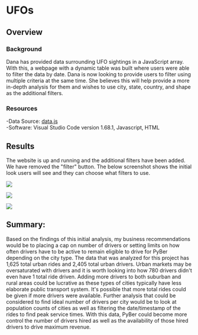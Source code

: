 # UFOs

## Overview 
### Background
Dana has provided data surrounding UFO sightings in a JavaScript array.  With this, a webpage with a dynamic table was built where users were able to filter the data by date.  Dana is now looking to provide users to filter using multiple criteria at the same time.  She believes this will help provide a more in-depth analysis for them and wishes to use city, state, country, and shape as the additional filters.  

### Resources
-Data Source: [data.js](https://github.com/Bulzeye89/UFOs/blob/main/Static/js/data.js)<br>
-Software: Visual Studio Code version 1.68.1, Javascript, HTML

## Results
The website is up and running and the additional filters have been added.  We have removed the "filter" button.  The below screenshot shows the initial look users will see and they can choose what filters to use.  

<p float="left">
<img src="(https://github.com/Bulzeye89/UFOs/blob/main/Resources/UFO_readme_pic1.png)" 
</p>  

<p float="left">
<img src="(https://github.com/Bulzeye89/UFOs/blob/main/Resources/UFOreadme_pic2.png)" 
</p>  
  
<p float="left">
<img src="(https://github.com/Bulzeye89/UFOs/blob/main/Resources/UFOreadme_pic3.png)" 
</p>   

## Summary: 
Based on the findings of this initial analysis, my business recommendations would be to placing a cap on number of drivers or setting limits on how often drivers have to be active to remain eligible to drive for PyBer depending on the city type.  The data that was analyzed for this project has 1,625 total urban rides and 2,405 total urban drivers.  Urban markets may be oversaturated with drivers and it is worth looking into how 780 drivers didn't even have 1 total ride driven.  Adding more drivers to both suburban and rural areas could be lucrative as these types of cities typically have less elaborate public transport system.  It's possible that more total rides could be given if more drivers were available.  Further analysis that could be considered to find ideal number of drivers per city would be to look at population counts of cities as well as filtering the date/timestamp of the rides to find peak service times.  With this data, PyBer could become more control the number of drivers hired as well as the availability of those hired drivers to drive maximum revenue.   
